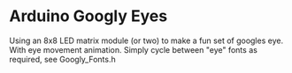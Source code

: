 # Arduino Googly Eyes
Using an 8x8 LED matrix module (or two) to make a fun set of googles eye. With eye movement animation.
Simply cycle between "eye" fonts as required, see Googly_Fonts.h
